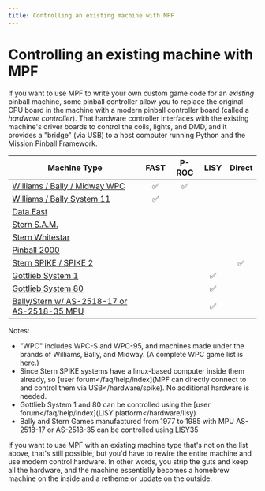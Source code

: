 ```yaml
---
title: Controlling an existing machine with MPF
---
```


# Controlling an existing machine with MPF

If you want to use MPF to write your own custom game code for an
*existing* pinball machine, some pinball controller allow you to replace the original
CPU board in the machine with a modern pinball controller board (called
a *hardware controller*). That hardware controller interfaces with
the existing machine's driver boards to control the coils, lights, and
DMD, and it provides a "bridge" (via USB) to a host computer running
Python and the Mission Pinball Framework.

| Machine Type                                                                         | FAST | P-ROC       | LISY | Direct |
|--------------------------------------------------------------------------------------|:----:|:-----------:|:----:|:------:|
| [Williams / Bally / Midway WPC](../hardware/existing_machines/wpc.md)                | :white_check_mark: | :white_check_mark: | |  |
| [Williams / Bally System 11](../hardware/existing_machines/system11.md)              | :white_check_mark: |      |        |
| [Data East](../hardware/existing_machines/data_east.md)                              |      |             |      |        |
| [Stern S.A.M.](../hardware/existing_machines/sam.md)                                 |      |             |      |        |
| [Stern Whitestar](../hardware/existing_machines/whitestar.md)                        |      |             |      |        |
| [Pinball 2000](../hardware/existing_machines/pinball2000.md)                         |      |             |      |        |
| [Stern SPIKE / SPIKE 2](../hardware/existing_machines/spike.md)                      |      |             |      | :white_check_mark: |
| [Gottlieb System 1](../hardware/existing_machines/gottlieb_system1.md)               |      |             | :white_check_mark: |        |
| [Gottlieb System 80](../hardware/existing_machines/gottlieb_system80.md)             |      |             | :white_check_mark: |        |
| [Bally/Stern w/ AS-2518-17 or AS-2518-35 MPU](../hardware/existing_machines/bally_stern_as_2518.md) | |   | :white_check_mark: |        |

Notes:

* "WPC" includes WPC-S and WPC-95, and machines made under the
    brands of Williams, Bally, and Midway. (A complete WPC game list is
    [here](http://www.pinwiki.com/wiki/index.php?title=Williams_WPC#Game_List).)
* Since Stern SPIKE systems have a linux-based computer inside them
    already, so
    [user forum</faq/help/index](MPF can directly connect to and control them via USB</hardware/spike). No additional hardware is needed.
* Gottlieb System 1 and 80 can be controlled using the
    [user forum</faq/help/index](LISY platform</hardware/lisy)
* Bally and Stern Games manufactured from 1977 to 1985 with MPU
    AS-2518-17 or AS-2518-35 can be controlled using
    [LISY35](../hardware/lisy/index.md)

If you want to use MPF with an existing machine type that's not on the
list above, that's still possible, but you'd have to rewire the entire
machine and use modern control hardware. In other words, you strip the
guts and keep all the hardware, and the machine essentially becomes a
homebrew machine on the inside and a retheme or update on the outside.
